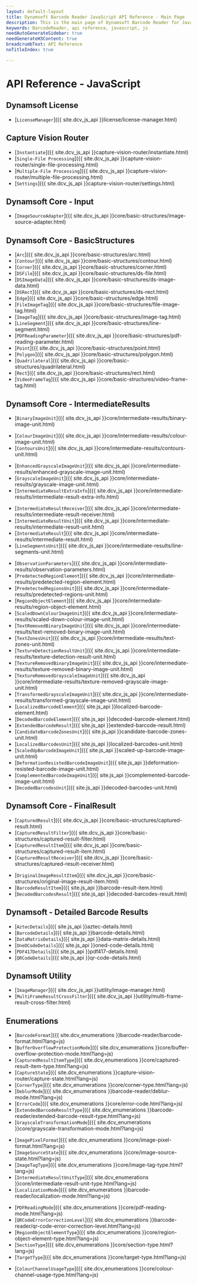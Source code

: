 ```yaml
---
layout: default-layout
title: Dynamsoft Barcode Reader JavaScript API Reference - Main Page
description: This is the main page of Dynamsoft Barcode Reader for JavaScript SDK API Reference.
keywords: BarcodeReader, api reference, javascript, js
needAutoGenerateSidebar: true
needGenerateH3Content: true
breadcrumbText: API Reference
noTitleIndex: true

---
```


# API Reference - JavaScript

## Dynamsoft License

- [`LicenseManager`]({{ site.dcv_js_api }}license/license-manager.html)
<!--- [`LicenseVerificationListener`]({{ site.dcv_js_api }}license/license-verification-listener.html)-->

## Capture Vision Router

- [`Instantiate`]({{ site.dcv_js_api }}capture-vision-router/instantiate.html)
- [`Single-File Processing`]({{ site.dcv_js_api }}capture-vision-router/single-file-processing.html)
- [`Multiple-File Processing`]({{ site.dcv_js_api }}capture-vision-router/multiple-file-processing.html)
- [`Settings`]({{ site.dcv_js_api }}capture-vision-router/settings.html)
<!--- [`Intermediate Result`]({{ site.dcv_js_api }}capture-vision-router/intermediate-result.html)-->

## Dynamsoft Core - Input

- [`ImageSourceAdapter`]({{ site.dcv_js_api }}core/basic-structures/image-source-adapter.html)

## Dynamsoft Core - BasicStructures

- [`Arc`]({{ site.dcv_js_api }}core/basic-structures/arc.html)
- [`Contour`]({{ site.dcv_js_api }}core/basic-structures/contour.html)
- [`Corner`]({{ site.dcv_js_api }}core/basic-structures/corner.html)
- [`DSFile`]({{ site.dcv_js_api }}core/basic-structures/ds-file.html)
- [`DSImageData`]({{ site.dcv_js_api }}core/basic-structures/ds-image-data.html)
- [`DSRect`]({{ site.dcv_js_api }}core/basic-structures/ds-rect.html)
- [`Edge`]({{ site.dcv_js_api }}core/basic-structures/edge.html)
- [`FileImageTag`]({{ site.dcv_js_api }}core/basic-structures/file-image-tag.html)
- [`ImageTag`]({{ site.dcv_js_api }}core/basic-structures/image-tag.html)
- [`LineSegment`]({{ site.dcv_js_api }}core/basic-structures/line-segment.html)
- [`PDFReadingParameter`]({{ site.dcv_js_api }}core/basic-structures/pdf-reading-parameter.html)
- [`Point`]({{ site.dcv_js_api }}core/basic-structures/point.html)
- [`Polygon`]({{ site.dcv_js_api }}core/basic-structures/polygon.html)
- [`Quadrilateral`]({{ site.dcv_js_api }}core/basic-structures/quadrilateral.html)
- [`Rect`]({{ site.dcv_js_api }}core/basic-structures/rect.html)
- [`VideoFrameTag`]({{ site.dcv_js_api }}core/basic-structures/video-frame-tag.html)


## Dynamsoft Core - IntermediateResults

- [`BinaryImageUnit`]({{ site.dcv_js_api }}core/intermediate-results/binary-image-unit.html)
<!--- [`CandidateQuadEdgesUnit`]({{ site.ddn_js_api }}candidate-quad-edges-unit.html)-->
- [`ColourImageUnit`]({{ site.dcv_js_api }}core/intermediate-results/colour-image-unit.html)
- [`ContoursUnit`]({{ site.dcv_js_api }}core/intermediate-results/contours-unit.html)
<!--- [`CornersUnit`]({{ site.ddn_js_api }}corners-unit.html)-->
<!--- [`DetectedQuadElement`]({{ site.ddn_js_api }}detected-quad-element.html)-->
<!--- [`DetectedQuadsUnit`]({{ site.ddn_js_api }}detected-quads-unit.html)-->
- [`EnhancedGrayscaleImageUnit`]({{ site.dcv_js_api }}core/intermediate-results/enhanced-grayscale-image-unit.html)
- [`GrayscaleImageUnit`]({{ site.dcv_js_api }}core/intermediate-results/grayscale-image-unit.html)
- [`IntermediateResultExtraInfo`]({{ site.dcv_js_api }}core/intermediate-results/intermediate-result-extra-info.html)
<!--- [`IntermediateResultManager`]({{ site.dcv_js_api }}core/intermediate-results/intermediate-result-manager.html)-->
- [`IntermediateResultReceiver`]({{ site.dcv_js_api }}core/intermediate-results/intermediate-result-receiver.html)
- [`IntermediateResultUnit`]({{ site.dcv_js_api }}core/intermediate-results/intermediate-result-unit.html)
- [`IntermediateResult`]({{ site.dcv_js_api }}core/intermediate-results/intermediate-result.html)
- [`LineSegmentsUnit`]({{ site.dcv_js_api }}core/intermediate-results/line-segments-unit.html)
<!--- [`LongLinesUnit`]({{ site.ddn_js_api }}long-lines-unit.html)-->
<!--- [`NormalizedImageElement`]({{ site.ddn_js_api }}normalized-image-element.html)-->
<!--- [`NormalizedImageUnit`]({{ site.ddn_js_api }}normalized-images-unit.html)-->
- [`ObservationParameters`]({{ site.dcv_js_api }}core/intermediate-results/observation-parameters.html)
- [`PredetectedRegionElement`]({{ site.dcv_js_api }}core/intermediate-results/predetected-region-element.html)
- [`PredetectedRegionsUnit`]({{ site.dcv_js_api }}core/intermediate-results/predetected-regions-unit.html)
- [`RegionObjectElement`]({{ site.dcv_js_api }}core/intermediate-results/region-object-element.html)
- [`ScaledDownColourImageUnit`]({{ site.dcv_js_api }}core/intermediate-results/scaled-down-colour-image-unit.html)
- [`TextRemovedBinaryImageUnit`]({{ site.dcv_js_api }}core/intermediate-results/text-removed-binary-image-unit.html)
- [`TextZonesUnit`]({{ site.dcv_js_api }}core/intermediate-results/text-zones-unit.html)
- [`TextureDetectionResultUnit`]({{ site.dcv_js_api }}core/intermediate-results/texture-detection-result-unit.html)
- [`TextureRemovedBinaryImageUnit`]({{ site.dcv_js_api }}core/intermediate-results/texture-removed-binary-image-unit.html)
- [`TextureRemovedGrayscaleImageUnit`]({{ site.dcv_js_api }}core/intermediate-results/texture-removed-grayscale-image-unit.html)
- [`TransformedGrayscaleImageUnit`]({{ site.dcv_js_api }}core/intermediate-results/transformed-grayscale-image-unit.html)
- [`LocalizedBarcodeElement`]({{ site.js_api }}localized-barcode-element.html)
- [`DecodedBarcodeElement`]({{ site.js_api }}decoded-barcode-element.html)
- [`ExtendedBarcodeResult`]({{ site.js_api }}extended-barcode-result.html)
- [`CandidateBarcodeZonesUnit`]({{ site.js_api }}candidate-barcode-zones-unit.html)
- [`LocalizedBarcodesUnit`]({{ site.js_api }}localized-barcodes-unit.html)
- [`ScaledUpBarcodeImageUnit`]({{ site.js_api }}scaled-up-barcode-image-unit.html)
- [`DeformationResistedBarcodeImageUnit`]({{ site.js_api }}deformation-resisted-barcode-image-unit.html)
- [`ComplementedBarcodeImageUnit`]({{ site.js_api }}complemented-barcode-image-unit.html)
- [`DecodedBarcodesUnit`]({{ site.js_api }}decoded-barcodes-unit.html)


## Dynamsoft Core - FinalResult

- [`CapturedResult`]({{ site.dcv_js_api }}core/basic-structures/captured-result.html)
- [`CapturedResultFilter`]({{ site.dcv_js_api }}core/basic-structures/captured-result-filter.html)
- [`CapturedResultItem`]({{ site.dcv_js_api }}core/basic-structures/captured-result-item.html)
- [`CapturedResultReceiver`]({{ site.dcv_js_api }}core/basic-structures/captured-result-receiver.html)
<!--- [`DetectedQuadResultItem`]({{ site.ddn_js_api }}detected-quad-result-item.html)-->
<!--- [`DetectedQuadsResult`]({{ site.ddn_js_api }}detected-quads-result.html)-->
<!--- [`NormalizedImageResultItem`]({{ site.ddn_js_api }}normalized-image-result-item.html)-->
<!--- [`NormalizedImagesResult`]({{ site.ddn_js_api }}normalized-images-result.html)-->
- [`OriginalImageResultItem`]({{ site.dcv_js_api }}core/basic-structures/original-image-result-item.html)
- [`BarcodeResultItem`]({{ site.js_api }}barcode-result-item.html)
- [`DecodedBarcodesResult`]({{ site.js_api }}decoded-barcodes-result.html)

## Dynamsoft - Detailed Barcode Results

- [`AztecDetails`]({{ site.js_api }}aztec-details.html)
- [`BarcodeDetails`]({{ site.js_api }}barcode-details.html)
- [`DataMatrixDetails`]({{ site.js_api }}data-matrix-details.html)
- [`OneDCodeDetails`]({{ site.js_api }}oned-code-details.html)
- [`PDF417Details`]({{ site.js_api }}pdf417-details.html)
- [`QRCodeDetails`]({{ site.js_api }}qr-code-details.html)

## Dynamsoft Utility

- [`ImageManager`]({{ site.dcv_js_api }}utility/image-manager.html)
- [`MultiFrameResultCrossFilter`]({{ site.dcv_js_api }}utility/multi-frame-result-cross-filter.html)

## Enumerations

- [`BarcodeFormat`]({{ site.dcv_enumerations }}barcode-reader/barcode-format.html?lang=js)
- [`BufferOverflowProtectionMode`]({{ site.dcv_enumerations }}core/buffer-overflow-protection-mode.html?lang=js)
- [`CapturedResultItemType`]({{ site.dcv_enumerations }}core/captured-result-item-type.html?lang=js)
- [`CaptureState`]({{ site.dcv_enumerations }}capture-vision-router/capture-state.html?lang=js)
- [`CornerType`]({{ site.dcv_enumerations }}core/corner-type.html?lang=js)
- [`DeblurMode`]({{ site.dcv_enumerations }}barcode-reader/deblur-mode.html?lang=js)
- [`ErrorCode`]({{ site.dcv_enumerations }}core/error-code.html?lang=js)
- [`ExtendedBarcodeResultType`]({{ site.dcv_enumerations }}barcode-reader/extended-barcode-result-type.html?lang=js)
- [`GrayscaleTransformationMode`]({{ site.dcv_enumerations }}core/grayscale-transformation-mode.html?lang=js)
<!--- [`image-capture-distance-mode`]({{ site.dcv_enumerations }}core/image-capture-distance-mode.html?lang=js)-->
- [`ImagePixelFormat`]({{ site.dcv_enumerations }}core/image-pixel-format.html?lang=js)
- [`ImageSourceState`]({{ site.dcv_enumerations }}core/image-source-state.html?lang=js)
- [`ImageTagType`]({{ site.dcv_enumerations }}core/image-tag-type.html?lang=js)
- [`IntermediateResultUnitType`]({{ site.dcv_enumerations }}core/intermediate-result-unit-type.html?lang=js)
- [`LocalizationMode`]({{ site.dcv_enumerations }}barcode-reader/localization-mode.html?lang=js)
<!--- [`MappingStatus`]({{ site.enums }}code-parser/mapping-status.html?lang=js)-->
- [`PDFReadingMode`]({{ site.dcv_enumerations }}core/pdf-reading-mode.html?lang=js)
- [`QRCodeErrorCorrectionLevel`]({{ site.dcv_enumerations }}barcode-reader/qr-code-error-correction-level.html?lang=js)
- [`RegionObjectElementType`]({{ site.dcv_enumerations }}core/region-object-element-type.html?lang=js)
- [`SectionType`]({{ site.dcv_enumerations }}core/section-type.html?lang=js)
- [`TargetType`]({{ site.dcv_enumerations }}core/target-type.html?lang=js)
<!--- [`ValidationStatus`]({{ site.enums }}code-parser/validation-status.html?lang=js)-->
<!--- [`video-frame-quality.html`]({{ site.enums }}core/video-frame-quality.html?lang=js)-->
- [`ColourChannelUsageType`]({{ site.dcv_enumerations }}core/colour-channel-usage-type.html?lang=js)
